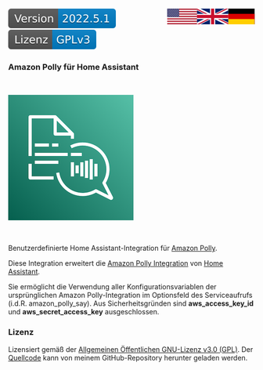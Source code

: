 <a href="INFO.md"><img src="docs/images/de.svg" valign="top" align="right"/></a>
<a href="INFO.en.md"><img src="docs/images/en.svg" valign="top" align="right"/></a>
[![Version][version-badge]][version-url]
[![License][license-badge]][license-url]

### Amazon Polly für Home Assistant
<br/>

[![Logo][logo]][polly-url]

<br/>

Benutzerdefinierte Home Assistant-Integration für [Amazon Polly][polly-url].

Diese Integration erweitert die [Amazon Polly Integration][hass-polly] von [Home Assistant][hass-url].

Sie ermöglicht die Verwendung aller Konfigurationsvariablen der ursprünglichen Amazon Polly-Integration im Optionsfeld des Serviceaufrufs (i.d.R. amazon_polly_say). Aus Sicherheitsgründen sind **aws_access_key_id** und **aws_secret_access_key** ausgeschlossen.

### Lizenz

Lizensiert gemäß der [Allgemeinen Öffentlichen GNU-Lizenz v3.0 (GPL)][license-url]. Der [Quellcode][github] kann von meinem GitHub-Repository herunter geladen werden.

[license-badge]: docs/images/lizenz.svg
[license-url]: LICENSE.md

[version-badge]: docs/images/version.svg
[version-url]: https://github.com/nixe64/Home-Assistant-Blueprint/releases

[logo]: docs/images/polly.png
[polly-url]:https://aws.amazon.com/polly/

[hass-url]: https://www.home-assistant.io/
[hass-polly]: https://www.home-assistant.io/integrations/amazon_polly/
[github]: https://github.com/nixe64/Home-Assistant-Blueprint